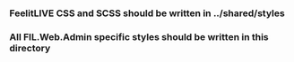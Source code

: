 ### FeelitLIVE CSS and SCSS should be written in ../shared/styles
### All FIL.Web.Admin specific styles should be written in this directory
